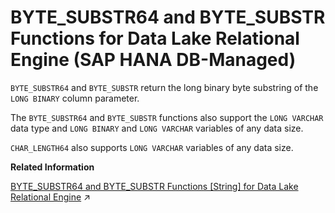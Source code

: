 <!-- loio64a8d386ab6e4cfab3bb175825ed3b04 -->

# BYTE\_SUBSTR64 and BYTE\_SUBSTR Functions for Data Lake Relational Engine \(SAP HANA DB-Managed\)

`BYTE_SUBSTR64` and `BYTE_SUBSTR` return the long binary byte substring of the `LONG BINARY` column parameter.



The `BYTE_SUBSTR64` and `BYTE_SUBSTR` functions also support the `LONG VARCHAR` data type and `LONG BINARY` and `LONG VARCHAR` variables of any data size.

`CHAR_LENGTH64` also supports `LONG VARCHAR` variables of any data size.

**Related Information**  


[BYTE_SUBSTR64 and BYTE_SUBSTR Functions \[String\] for Data Lake Relational Engine](https://help.sap.com/viewer/19b3964099384f178ad08f2d348232a9/2024_3_QRC/en-US/a539151584f210159a21b0dce081b459.html "BYTE_SUBSTR64 and BYTE_SUBSTR return the long binary byte substring of the LONG BINARY column parameter.") :arrow_upper_right:

